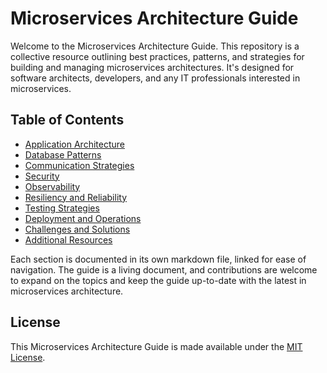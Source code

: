 # Microservices Architecture Guide

Welcome to the Microservices Architecture Guide. This repository is a collective resource outlining best practices, patterns, and strategies for building and managing microservices architectures. It's designed for software architects, developers, and any IT professionals interested in microservices.

## Table of Contents

- [Application Architecture](Architecture.md)
- [Database Patterns](Database.md)
- [Communication Strategies](Communication.md)
- [Security](Security.md)
- [Observability](Observability.md)
- [Resiliency and Reliability](Resiliency.md)
- [Testing Strategies](Testing.md)
- [Deployment and Operations](Deployment.md)
- [Challenges and Solutions](Challenges.md)
- [Additional Resources](Resources.md)

Each section is documented in its own markdown file, linked for ease of navigation. The guide is a living document, and contributions are welcome to expand on the topics and keep the guide up-to-date with the latest in microservices architecture.

## License

This Microservices Architecture Guide is made available under the [MIT License](LICENSE).
